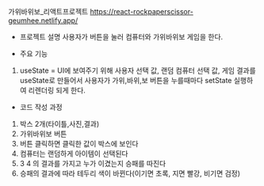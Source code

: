 가위바위보\_리액트프로젝트
https://react-rockpaperscissor-geumhee.netlify.app/

- 프로젝트 설명
  사용자가 버튼을 눌러 컴퓨터와 가위바위보 게임을 한다.

- 주요 기능

1. useState = UI에 보여주기 위해 사용자 선택 값, 랜덤 컴퓨터 선택 값, 게임 결과를 useState로 만들어서
   사용자가 가위,바위,보 버튼을 누를때마다 setState 실행하여 리렌더링 되게 한다.

- 코드 작성 과정

1. 박스 2개(타이틀,사진,결과)
2. 가위바위보 버튼
3. 버튼 클릭하면 클릭한 값이 박스에 보인다
4. 컴퓨터는 랜덤하게 아이템이 선택된다
5. 3 4 의 결과를 가지고 누가 이겼는지 승패를 따진다
6. 승패의 결과에 따라 테두리 색이 바뀐다(이기면 초록, 지면 빨강, 비기면 검정)

